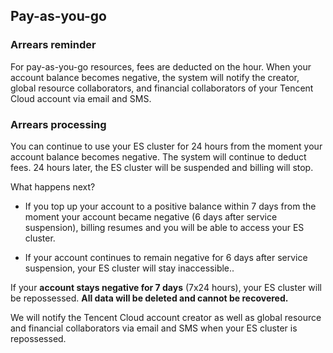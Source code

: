 ## Pay-as-you-go

### Arrears reminder

For pay-as-you-go resources, fees are deducted on the hour. When your account balance becomes negative, the system will notify the creator, global resource collaborators, and financial collaborators of your Tencent Cloud account via email and SMS.

### Arrears processing

You can continue to use your ES cluster for 24 hours from the moment your account balance becomes negative. The system will continue to deduct fees. 24 hours later, the ES cluster will be suspended and billing will stop.

What happens next? 

- If you top up your account to a positive balance within 7 days from the moment your account became negative (6 days after service suspension), billing resumes and you will be able to access your ES cluster.

- If your account continues to remain negative for 6 days after service suspension, your ES cluster will stay inaccessible..

If your **account stays negative for 7 days** (7x24 hours), your ES cluster will be repossessed. **All data will be deleted and cannot be recovered.**

We will notify the Tencent Cloud account creator as well as global resource and financial collaborators via email and SMS when your ES cluster is repossessed. 
